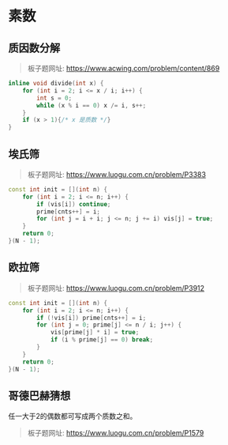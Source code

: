 # 素数

## 质因数分解

> 板子题网址: https://www.acwing.com/problem/content/869

```cpp
inline void divide(int x) {
    for (int i = 2; i <= x / i; i++) {
        int s = 0;
        while (x % i == 0) x /= i, s++;
    }
    if (x > 1){/* x 是质数 */}
}
```

## 埃氏筛

> 板子题网址: https://www.luogu.com.cn/problem/P3383

```cpp
const int init = [](int n) {
    for (int i = 2; i <= n; i++) {
        if (vis[i]) continue;
        prime[cnts++] = i;
        for (int j = i + i; j <= n; j += i) vis[j] = true;
    }
    return 0;
}(N - 1);
```

## 欧拉筛

> 板子题网址: https://www.luogu.com.cn/problem/P3912

```cpp
const int init = [](int n) {
    for (int i = 2; i <= n; i++) {
        if (!vis[i]) prime[cnts++] = i;
        for (int j = 0; prime[j] <= n / i; j++) {
            vis[prime[j] * i] = true;
            if (i % prime[j] == 0) break;
        }
    }
    return 0;
}(N - 1);
```

## 哥德巴赫猜想

任一大于2的偶数都可写成两个质数之和。

> 板子题网址: https://www.luogu.com.cn/problem/P1579

```cpp

```
